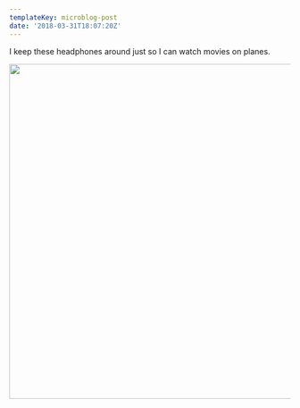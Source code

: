 ```yaml
---
templateKey: microblog-post
date: '2018-03-31T18:07:20Z'
---
```


I keep these headphones around just so I can watch movies on planes.

<img src="/wp-content/uploads/2018/03/b58546ed8c51485f9d67275f85cd346b.jpg" height="600" width="600">

